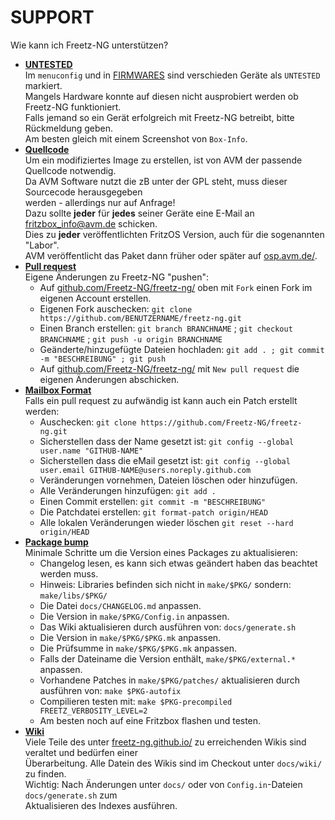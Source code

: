 # SUPPORT
Wie kann ich Freetz-NG unterstützen?

 * __[UNTESTED](#untested)__<a id='untested'></a><br>
   Im ```menuconfig``` und in [FIRMWARES](FIRMWARES.md) sind verschieden Geräte als ```UNTESTED``` markiert.<br>
   Mangels Hardware konnte auf diesen nicht ausprobiert werden ob Freetz-NG funktioniert.<br>
   Falls jemand so ein Gerät erfolgreich mit Freetz-NG betreibt, bitte Rückmeldung geben.<br>
   Am besten gleich mit einem Screenshot von ```Box-Info```.<br>
 * __[Quellcode](#quellcode)__<a id='quellcode'></a><br>
   Um ein modifiziertes Image zu erstellen, ist von AVM der passende Quellcode notwendig.<br>
   Da AVM Software nutzt die zB unter der GPL steht, muss dieser Sourcecode herausgegeben<br>
   werden - allerdings nur auf Anfrage!<br>
   Dazu sollte **jeder** für **jedes** seiner Geräte eine E-Mail an [fritzbox_info@avm.de](mailto:fritzbox_info@avm.de) schicken.<br>
   Dies zu **jeder** veröffentlichten FritzOS Version, auch für die sogenannten "Labor".<br>
   AVM veröffentlicht das Paket dann früher oder später auf [osp.avm.de/](https://osp.avm.de/).<br>
 * __[Pull request](#pull-request)__<a id='pull-request'></a><br>
   Eigene Änderungen zu Freetz-NG "pushen":
    - Auf [github.com/Freetz-NG/freetz-ng/](https://github.com/Freetz-NG/freetz-ng/) oben mit ```Fork``` einen Fork im eigenen Account erstellen.
    - Eigenen Fork auschecken: ```git clone https://github.com/BENUTZERNAME/freetz-ng.git```
    - Einen Branch erstellen: ```git branch BRANCHNAME``` ; ```git checkout BRANCHNAME``` ; ```git push -u origin BRANCHNAME```
    - Geänderte/hinzugefügte Dateien hochladen: ```git add . ; git commit -m "BESCHREIBUNG" ; git push```
    - Auf [github.com/Freetz-NG/freetz-ng/](https://github.com/Freetz-NG/freetz-ng/) mit ```New pull request``` die eigenen Änderungen abschicken.
 * __[Mailbox Format](#mailbox-format)__<a id='mailbox-format'></a><br>
   Falls ein pull request zu aufwändig ist kann auch ein Patch erstellt werden:
    - Auschecken: `git clone https://github.com/Freetz-NG/freetz-ng.git`
    - Sicherstellen dass der Name gesetzt ist: `git config --global user.name "GITHUB-NAME"`
    - Sicherstellen dass die eMail gesetzt ist: `git config --global user.email GITHUB-NAME@users.noreply.github.com`
    - Veränderungen vornehmen, Dateien löschen oder hinzufügen.
    - Alle Veränderungen hinzufügen: `git add .`
    - Einen Commit erstellen: `git commit -m "BESCHREIBUNG"`
    - Die Patchdatei erstellen: `git format-patch origin/HEAD`
    - Alle lokalen Veränderungen wieder löschen `git reset --hard  origin/HEAD`
 * __[Package bump](#package-bump)__<a id='package-bump'></a><br>
   Minimale Schritte um die Version eines Packages zu aktualisieren:
    - Changelog lesen, es kann sich etwas geändert haben das beachtet werden muss.
    - Hinweis: Libraries befinden sich nicht in ```make/$PKG/``` sondern: ```make/libs/$PKG/```
    - Die Datei ```docs/CHANGELOG.md``` anpassen.
    - Die Version in ```make/$PKG/Config.in``` anpassen.
    - Das Wiki aktualisieren durch ausführen von: ```docs/generate.sh```
    - Die Version in ```make/$PKG/$PKG.mk``` anpassen.
    - Die Prüfsumme in ```make/$PKG/$PKG.mk``` anpassen.
    - Falls der Dateiname die Version enthält, ```make/$PKG/external.*``` anpassen.
    - Vorhandene Patches in ```make/$PKG/patches/``` aktualisieren durch<br>
      ausführen von: ```make $PKG-autofix```
    - Compilieren testen mit: ```make $PKG-precompiled FREETZ_VERBOSITY_LEVEL=2```
    - Am besten noch auf eine Fritzbox flashen und testen.
 * __[Wiki](#wiki)__<a id='wiki'></a><br>
    Viele Teile des unter [freetz-ng.github.io/](https://freetz-ng.github.io/) zu erreichenden Wikis sind veraltet und bedürfen einer<br>
    Überarbeitung. Alle Datein des Wikis sind im Checkout unter ```docs/wiki/``` zu finden.<br>
    Wichtig: Nach Änderungen unter ```docs/``` oder von ```Config.in```-Dateien ```docs/generate.sh``` zum<br>
    Aktualisieren des Indexes ausführen.<br>

